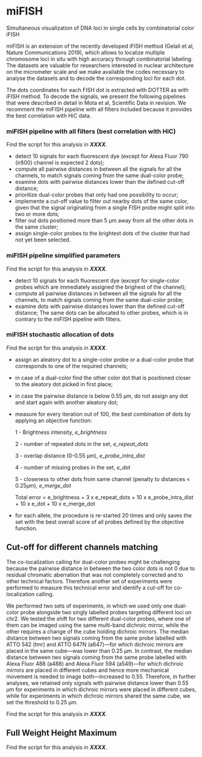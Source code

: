 # miFISH
Simultaneous visualization of DNA loci in single cells by combinatorial color iFISH

miFISH is an extension of the recently developed iFISH method (Gelali et al, Nature Communications 2019), which allows to localize multiple chromosome loci in situ with high accuracy through combinatorial labeling. The datasets are valuable for researchers interested in nuclear architecture on the micrometer scale and we make available the codes necessary to analyse the datasets and to decode the corresponding loci for each dot.

The dots coordinates for each FISH dot is extracted with DOTTER as with iFISH method. To decode the signals, we present the following pipelines that were described in detail in Mota et al, Scientific Data in revision. We recomment the miFISH pipeline with all filters included because it provides the best correlation with HiC data.




### miFISH pipeline with all filters (best correlation with HiC)
Find the script for this analysis in **_XXXX_**.


- detect 10 signals for each fluorescent dye (except for Alexa Fluor 790 (ir800) channel is expected 2 dots);
- compute all pairwise distances in between all the signals for all the channels, to match signals coming from the same dual-color probe;
- examine dots with pairwise distances lower than the defined cut-off distance;
- prioritize dual-color probes that only had one possibility to occur;
- implemente a cut-off value to filter out nearby dots of the same color, given that the signal originating from a single FISH probe might split into two or more dots;
- filter out dots positioned more than 5 µm away from all the other dots in the same cluster;
- assign single-color probes to the brightest dots of the cluster that had not yet been selected.




### miFISH pipeline simplified parameters
Find the script for this analysis in **_XXXX_**.


- detect 10 signals for each fluorescent dye (except for single-color probes which are immediately assigned the brighest of the channel);
- compute all pairwise distances in between all the signals for all the channels, to match signals coming from the same dual-color probe;
- examine dots with pairwise distances lower than the defined cut-off distance;
The same dots can be allocated to other probes, which is in contrary to the miFISH pipeline with filters.




### miFISH stochastic allocation of dots
Find the script for this analysis in **_XXXX_**.


- assign an aleatory dot to a single-color probe or a dual-color probe that corresponds to one of the required channels;
- in case of a dual-color find the other color dot that is positioned closer to the aleatory dot picked in first place; 
- in case the pairwise distance is below 0.55 µm, do not assign any dot and start again with another aleatory dot;
- measure for every iteration out of 100, the best combination of dots by applying an objective function:

  1 - Brightness intensity, *e_brightness*
  
  2 - number of repeated dots in the set, *e_repeat_dots*
  
  3 - overlap distance (0-0.55 µm), *e_probe_intra_dist*
  
  4 - number of missing probes in the set, *e_dot*
  
  5 - closeness to other dots from same channel (penalty to distances < 0.25µm), *e_merge_dot*

  Total error = e_brightness + 3 x e_repeat_dots + 10 x e_probe_intra_dist + 10 x e_dot + 10 x e_merge_dot

- for each allele, the procedure is re-started 20 times and only saves the set with the best overall score of all probes defined by the objective function.




## Cut-off for different channels matching
The co-localization calling for dual-color probes might be challenging because the pairwise distance in between the two color dots is not 0 due to residual chromatic aberration that was not completely corrected and to other technical factors. Therefore another set of experiments were performed to measure this technical error and identify a cut-off for co-localization calling. 

We performed two sets of experiments, in which we used only one dual-color probe alongside two singly labelled probes targeting different loci on chr2. We tested the shift for two different dual-color probes, where one of them can be imaged using the same multi-band dichroic mirror, while the other requires a change of the cube holding dichroic mirrors. The median distance between two signals coming from the same probe labelled with ATTO 542 (tmr) and ATTO 647N (a647)—for which dichroic mirrors are placed in the same cube—was lower than 0.25 µm. In contrast, the median distance between two signals coming from the same probe labelled with Alexa Fluor 488 (a488) and Alexa Fluor 594 (a549)—for which dichroic mirrors are placed in different cubes and hence more mechanical movement is needed to image both—increased to 0.55. Therefore, in further analyses, we retained only signals with pairwise distance lower than 0.55 µm for experiments in which dichroic mirrors were placed in different cubes, while for experiments in which dichroic mirrors shared the same cube, we set the threshold to 0.25 µm.

Find the script for this analysis in **_XXXX_**.




## Full Weight Height Maximum
Find the script for this analysis in **_XXXX_**.
